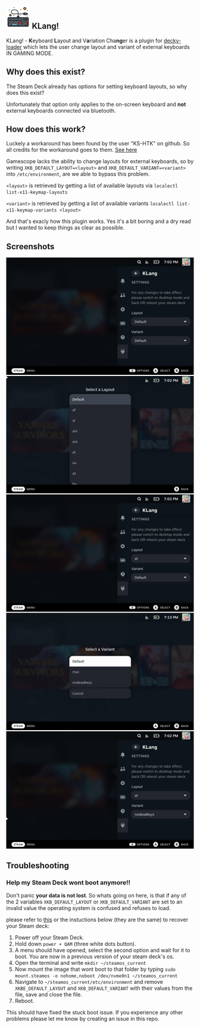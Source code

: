 <img src="https://raw.githubusercontent.com/Loidbae/SDH-KLang/master/assets/logo.png" width="64" alt="" title="klang Logo"> KLang!
---
KLang! - **K**eyboard **L**ayout and V**a**riation Cha**ng**er is a plugin for [decky-loader](https://github.com/SteamDeckHomebrew/deckly-loader) which lets the user change layout and variant of external keyboards IN GAMING MODE.

## Why does this exist?

The Steam Deck already has options for setting keyboard layouts, so why does this exist?

Unfortunately that option only applies to the on-screen keyboard and **not** external keyboards connected via bluetooth.


## How does this work?

Luckely a workaround has been found by the user "KS-HTK" on github. So all credits for the workaround goes to them. [See here](https://github.com/ValveSoftware/SteamOS/issues/798/)

Gamescope lacks the ability to change layouts for external keyboards, so by writing ``XKB_DEFAULT_LAYOUT=<layout>`` and ``XKB_DEFAULT_VARIANT=<variant>`` into ``/etc/environment``, are we able to bypass this problem.

``<layout>`` is retrieved by getting a list of available layouts via ``localectl list-x11-keymap-layouts``

``<variant>`` is retrieved by getting a list of available variants ``localectl list-x11-keymap-variants <layout>``

And that's exacly how this plugin works. Yes it's a bit boring and a dry read but I wanted to keep things as clear as possible.

## Screenshots

![](assets/menu.jpg)
![](assets/select_layout.jpg)
![](assets/layout_selected.jpg)
![](assets/select_variant.jpg)
![](assets/variant_selected.jpg)

## Troubleshooting

### Help my Steam Deck wont boot anymore!!

Don't panic **your data is not lost**. So whats going on here, is that if any of the 2 variables ``XKB_DEFAULT_LAYOUT`` or ``XKB_DEFAULT_VARIANT`` are set to an invalid value the operating system is confused and refuses to load.

please refer to [this](https://www.reddit.com/r/SteamDeck/comments/yf6rsf/steam_deck_recovery_instructions_without/) or the instuctions below (they are the same) to recover your Steam deck:

1. Power off your Steam Deck.
2. Hold down ``power + QAM`` (three white dots button).
3. A menu should have opened, select the second option and wait for it to boot. You are now in a previous version of your steam deck's os.
4. Open the terminal and write ``mkdir ~/steamos_current``
5. Now mount the image that wont boot to that folder by typing ``sudo mount.steamos -o nohome,noboot /dev/nvme0n1 ~/steamos_current``
6. Navigate to ``~/steamos_current/etc/environment`` and remove ``XKBE_DEFAULT_LAYOUT`` and ``XKB_DEFAULT_VARIANT`` with their values from the file, save and close the file.
7. Reboot.

This should have fixed the stuck boot issue. If you experience any other problems please let me know by creating an issue in this repo. 
